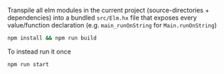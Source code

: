 Transpile all elm modules in the current project
(source-directories + dependencies)
into a bundled `src/Elm.hx` file that exposes every value/function declaration
(e.g. `main_runOnString` for `Main.runOnString`)


```bash
npm install && npm run build
```

To instead run it once

```bash
npm run start
```
